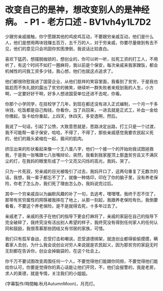 # 改变自己的是神，想改变别人的是神经病。 - P1 - 老方口述 - BV1vh4y1L7D2

少跟穷亲戚接触，你宁愿跟其他的鸡皮鸡互动，不要跟穷亲戚互动，他们是什么人，他们是想用两块钱赚五百万，五千万的人，对于穷亲戚，你要尽量做到有去不见，他们的意见只会巩固你贫困潦倒，我说话比较直白。

喜欢下猛药，想摆脱枷锁的，想创业的，你可以听一听，拉死工资的打工人，不用听了，有这个时间不如打一圈麻将，我以前是个保安，每次亲戚来我家蹭饭，都会机械性的问我工资多少钱，我心想，他们也就这点追求了。

他们都很欣慰我进了国营企业，从他们慈祥的笑容里面，我看到了贫穷，于是我也尴尬而不失礼貌的露出了贫穷的微笑，继续听一群失败者来规划我的人生，小方啊，一定要好好干啊，好多人想进国营单位还进不去呢，你看。

你那个小学同学，在技校学了几年，到现在都还没有进入正式编制，一个月一千多块钱，吃饭都是自己掏钱，你看你，当了兵回来，一进去就是正式工，补血一金给你缴起，饭卡给你重起，上四天，休四天，多安逸啊，然后。

我说了一句话，引起了公愤，大致意思就是，思路决定出路，打工只是一个过渡，我不可能帮一辈子保安，哈哈，不得了，不得了，那些亲戚感觉我要农民起义死的，他们的眉头紧缩在一起，眉间的肌肉。

挤压出来的形状看起来像一个王八蛋八字，他们一个接一个的开始劝我试图拯救我，于是我一张嘴跟七八张嘴辩论，突然，我看到我家屋顶上那盏贫穷且又不满灰尘的灯，在我妈的眼里形成了一个又亮又闪烁的高光，我妈，哭了。

只为一片死寂，穷亲戚的目光被吸引了过去，我妈开口了，这两句重复了无数次的话，我想，我一辈子都忘不了了，就像一种烙印，印在了你的脑子里，没有养老保险，你老了怎么办，我们死了理由怎么办，我妈说完过后。

其中一个穷亲戚自以为幽默风趣的补了一句，去逃考，嘿嘿嘿，我终于忍不住了，那带有贫穷属性的网筷被我摔在了地上，从那一刻起，我跟养老保险有仇，我倒要看看，不要这个养老保险，是不是就得去死，十多年过去了。

亲戚老了，亲戚的孩子在他们的指导下更会打麻将了，亲戚的家庭在自己的指导下完全破碎了，我终究没有活出别人希望的样子，我终究没有得到任何家人的任何认同和鼓励，我很羡慕那些团结又有邻居的家族，可惜。

我们只有孤军奋战，忍受打击和嘲讽，忍受道德绑架，就连创业都得偷偷摸摸，瞒着家人去创，为什么我会说创业对穷人来说就是农民起义，因为那贫穷的家庭无时无刻都在告诉你，创业会掉脑袋的，在这个社会上。

你千万不要试图改变周围任何一个人，不要觉得他们能跟你同频，不要觉得他们能给你认可，你要是觉得你的真心话能让他们开窍，不，他们会报警的，我是老房，求人的美德，就是专情，关注我们的小姐姐。

(字幕製作/時間軸:秋月AutumnMoon)，月亮灯。